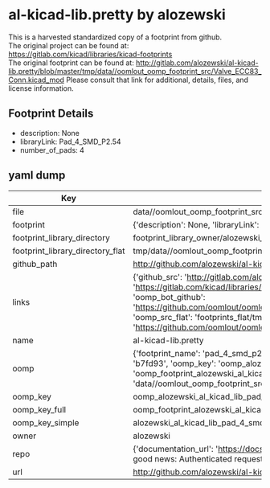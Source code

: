 # al-kicad-lib.pretty by alozewski  
This is a harvested standardized copy of a footprint from github.  
The original project can be found at:  
https://gitlab.com/kicad/libraries/kicad-footprints  
The original footprint can be found at:
http://gitlab.com/alozewski/al-kicad-lib.pretty/blob/master/tmp/data//oomlout_oomp_footprint_src/Valve_ECC83_Conn.kicad_mod
Please consult that link for additional, details, files, and license information.  
## Footprint Details
* description: None  
* libraryLink: Pad_4_SMD_P2.54  
* number_of_pads: 4  
## yaml dump  
| Key | Value |  
| --- | --- |  
| file | data//oomlout_oomp_footprint_src/al-kicad-lib.pretty/Pad_4_SMD_P2.54.kicad_mod |  
| footprint | {'description': None, 'libraryLink': 'Pad_4_SMD_P2.54', 'number_of_pads': 4} |  
| footprint_library_directory | footprint_library_owner/alozewski_al-kicad-lib.pretty |  
| footprint_library_directory_flat | tmp/data//oomlout_oomp_footprint_src/footprints_flat/alozewski_al_kicad_lib_pad_4_smd_p2_54/working |  
| github_path | http://github.com/alozewski/al-kicad-lib.pretty/blob/master/tmp/data//oomlout_oomp_footprint_src/Pad_4_SMD_P2.54.kicad_mod |  
| links | {'github_src': 'http://gitlab.com/alozewski/al-kicad-lib.pretty/blob/master/tmp/data//oomlout_oomp_footprint_src/Valve_ECC83_Conn.kicad_mod', 'github_src_repo': 'https://gitlab.com/kicad/libraries/kicad-footprints', 'oomp_bot': 'tmp/data//oomlout_oomp_footprint_src/footprints/alozewski_al_kicad_lib_pad_4_smd_p2_54/working', 'oomp_bot_github': 'https://github.com/oomlout/oomlout_oomp_footprint_bot/tree/main/tmp/data//oomlout_oomp_footprint_src/footprints/alozewski_al_kicad_lib_pad_4_smd_p2_54/working', 'oomp_src_flat': 'footprints_flat/tmp/data//oomlout_oomp_footprint_src/footprints_flat/alozewski_al_kicad_lib_pad_4_smd_p2_54/working', 'oomp_src_flat_github': 'https://github.com/oomlout/oomlout_oomp_footprint_src/tree/main/tmp/data//oomlout_oomp_footprint_src/footprints_flat/alozewski_al_kicad_lib_pad_4_smd_p2_54/working'} |  
| name | al-kicad-lib.pretty |  
| oomp | {'footprint_name': 'pad_4_smd_p2_54', 'library_name': 'al_kicad_lib', 'md5': 'b7fd93a05838fccc039564304b8eb386', 'md5_10': 'b7fd93a058', 'md5_5': 'b7fd9', 'md5_6': 'b7fd93', 'oomp_key': 'oomp_alozewski_al_kicad_lib_pad_4_smd_p2_54', 'oomp_key_extra': 'oomp_footprint_alozewski_al_kicad_lib_pad_4_smd_p2_54', 'oomp_key_full': 'oomp_footprint_alozewski_al_kicad_lib_pad_4_smd_p2_54_b7fd93', 'oomp_key_simple': 'alozewski_al_kicad_lib_pad_4_smd_p2_54', 'original_filename': 'data//oomlout_oomp_footprint_src/al-kicad-lib.pretty/Pad_4_SMD_P2.54.kicad_mod', 'owner_name': 'alozewski'} |  
| oomp_key | oomp_alozewski_al_kicad_lib_pad_4_smd_p2_54 |  
| oomp_key_full | oomp_footprint_alozewski_al_kicad_lib_pad_4_smd_p2_54 |  
| oomp_key_simple | alozewski_al_kicad_lib_pad_4_smd_p2_54 |  
| owner | alozewski |  
| repo | {'documentation_url': 'https://docs.github.com/rest/overview/resources-in-the-rest-api#rate-limiting', 'message': "API rate limit exceeded for 84.66.142.224. (But here's the good news: Authenticated requests get a higher rate limit. Check out the documentation for more details.)"} |  
| url | http://github.com/alozewski/al-kicad-lib.pretty |  


